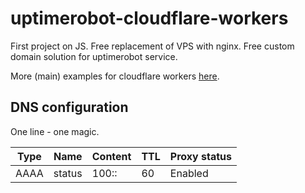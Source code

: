 # uptimerobot-cloudflare-workers

First project on JS. Free replacement of VPS with nginx. Free custom domain solution for uptimerobot service.

More (main) examples for cloudflare workers [here](https://developers.cloudflare.com/workers/examples).

## DNS configuration
One line - one magic.

| Type  | Name    | Content | TTL  | Proxy status |
| ----- | --------| ------- | ---- | ------------ |
| AAAA  | status  | 100::   | 60   | Enabled      |
